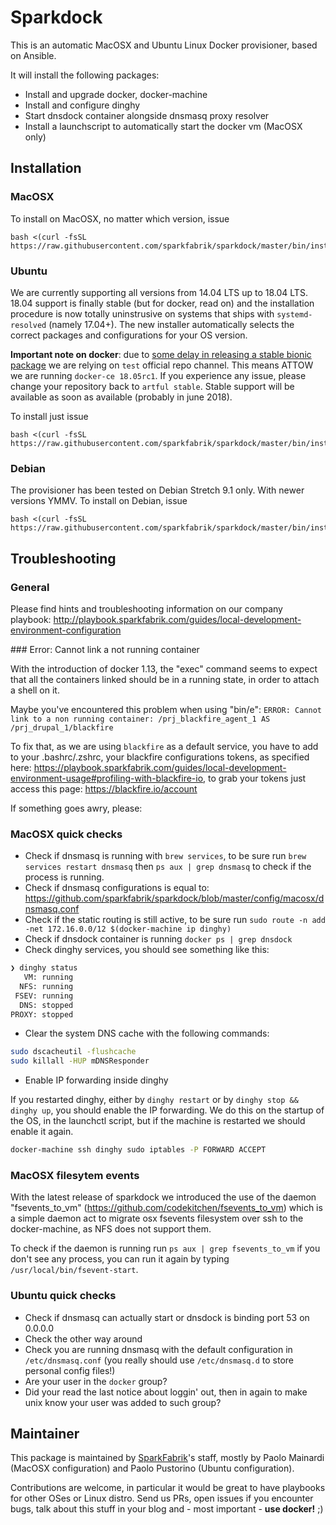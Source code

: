 # Sparkdock

This is an automatic MacOSX and Ubuntu Linux Docker provisioner, based on Ansible.

It will install the following packages:

* Install and upgrade docker, docker-machine
* Install and configure dinghy
* Start dnsdock container alongside dnsmasq proxy resolver
* Install a launchscript to automatically start the docker vm (MacOSX only)

##

## Installation

### MacOSX

To install on MacOSX, no matter which version, issue

```
bash <(curl -fsSL https://raw.githubusercontent.com/sparkfabrik/sparkdock/master/bin/install.macosx)
```

### Ubuntu

We are currently supporting all versions from 14.04 LTS up to 18.04 LTS.
18.04 support is finally stable (but for docker, read on) and the installation procedure is now totally uninstrusive on systems that ships with `systemd-resolved` (namely 17.04+).
The new installer automatically selects the correct packages and configurations for your OS version.

**Important note on docker**: due to [some delay in releasing a stable bionic package](https://github.com/docker/for-linux/issues/290) we are relying on `test` official repo channel. This means ATTOW we are running `docker-ce 18.05rc1`. If you experience any issue, please change your repository back to `artful stable`.
Stable support will be available as soon as available (probably in june 2018).

To install just issue

```
bash <(curl -fsSL https://raw.githubusercontent.com/sparkfabrik/sparkdock/master/bin/install.ubuntu)
```

### Debian

The provisioner has been tested on Debian Stretch 9.1 only. With newer versions YMMV. To install on Debian, issue

```
bash <(curl -fsSL https://raw.githubusercontent.com/sparkfabrik/sparkdock/master/bin/install.debian)
```

## Troubleshooting

### General

Please find hints and troubleshooting information on our company playbook: http://playbook.sparkfabrik.com/guides/local-development-environment-configuration

### Error: Cannot link a not running container

With the introduction of docker 1.13, the "exec" command seems to expect that all the containers linked should be in a running state, in order to attach a shell on it.

Maybe you've encountered this problem when using "bin/e": `ERROR: Cannot link to a non running container: /prj_blackfire_agent_1 AS /prj_drupal_1/blackfire`

To fix that, as we are using `blackfire` as a default service, you have to add to your .bashrc/.zshrc, your blackfire configurations tokens, as specified here: https://playbook.sparkfabrik.com/guides/local-development-environment-usage#profiling-with-blackfire-io, to grab your tokens just access this page: https://blackfire.io/account

If something goes awry, please:

### MacOSX quick checks

* Check if dnsmasq is running with `brew services`, to be sure run `brew services restart dnsmasq` then `ps aux | grep dnsmasq` to check if the process is running.
* Check if dnsmasq configurations is equal to: https://github.com/sparkfabrik/sparkdock/blob/master/config/macosx/dnsmasq.conf
* Check if the static routing is still active, to be sure run `sudo route -n add -net 172.16.0.0/12 $(docker-machine ip dinghy)`
* Check if dnsdock container is running `docker ps | grep dnsdock`
* Check dinghy services, you should see something like this:

```bash
❯ dinghy status
   VM: running
  NFS: running
 FSEV: running
  DNS: stopped
PROXY: stopped
```

* Clear the system DNS cache with the following commands:

```bash
sudo dscacheutil -flushcache
sudo killall -HUP mDNSResponder
```

* Enable IP forwarding inside dinghy

If you restarted dinghy, either by `dinghy restart` or by `dinghy stop && dinghy up`, you should enable the IP forwarding. We do this on the startup of the OS, in the  launchctl script, but if the machine is restarted we should enable it again.

```bash
docker-machine ssh dinghy sudo iptables -P FORWARD ACCEPT
```

### MacOSX filesytem events

With the latest release of sparkdock we introduced the use of the daemon "fsevents_to_vm" (https://github.com/codekitchen/fsevents_to_vm) which is a simple daemon act to migrate osx fsevents filesystem over ssh to the docker-machine, as NFS does not support them.

To check if the daemon is running run `ps aux | grep fsevents_to_vm` if you don't see any process, you can run it again by typing `/usr/local/bin/fsevent-start`.


### Ubuntu quick checks

* Check if dnsmasq can actually start or dnsdock is binding port 53 on 0.0.0.0
* Check the other way around
* Check you are running dnsmasq with the default configuration in `/etc/dnsmasq.conf` (you really should use `/etc/dnsmasq.d` to store personal config files!)
* Are your user in the `docker` group?
* Did your read the last notice about loggin' out, then in again to make unix know your user was added to such group?

## Maintainer

This package is maintained by [SparkFabrik](https://www.sparkfabrik.com)'s staff, mostly by Paolo Mainardi (MacOSX configuration) and Paolo Pustorino (Ubuntu configuration).

Contributions are welcome, in particular it would be great to have playbooks for other OSes or Linux distro.
Send us PRs, open issues if you encounter bugs, talk about this stuff in your blog and - most important - **use docker!** ;)
